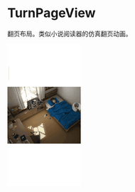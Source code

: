 # TurnPageView
翻页布局。类似小说阅读器的仿真翻页动画。

![image](https://github.com/ExistNotSee/TurnPageView/blob/master/Gif_20200502221622.gif)
